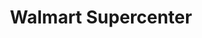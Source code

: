 ---
title: "Walmart Supercenter"
url: /bowling-green/walmart-supercenter-walton-avenue/
shop: supermarket
---